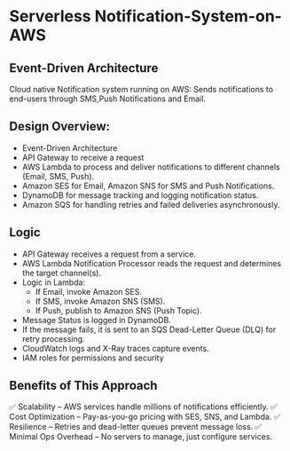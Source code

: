# Serverless Notification-System-on-AWS
## Event-Driven Architecture
Cloud native Notification system running on AWS: Sends notifications to end-users through SMS,Push Notifications and Email.

## Design Overview:

* Event-Driven Architecture 
* API Gateway to receive a request
* AWS Lambda to process and deliver notifications to different channels (Email, SMS, Push).
* Amazon SES for Email, Amazon SNS for SMS and Push Notifications.
* DynamoDB for message tracking and logging notification status.
* Amazon SQS for handling retries and failed deliveries asynchronously.

## Logic
* API Gateway receives a request from a service.
* AWS Lambda Notification Processor reads the request and determines the target channel(s).
* Logic in Lambda:
    * If Email, invoke Amazon SES.
    * If SMS, invoke Amazon SNS (SMS).
    * If Push, publish to Amazon SNS (Push Topic).
* Message Status is logged in DynamoDB.
* If the message fails, it is sent to an SQS Dead-Letter Queue (DLQ) for retry processing.
* CloudWatch logs and X-Ray traces capture events.
* IAM roles for permissions and security

## Benefits of This Approach

✅ Scalability – AWS services handle millions of notifications efficiently.
✅ Cost Optimization – Pay-as-you-go pricing with SES, SNS, and Lambda.
✅ Resilience – Retries and dead-letter queues prevent message loss.
✅ Minimal Ops Overhead – No servers to manage, just configure services.
